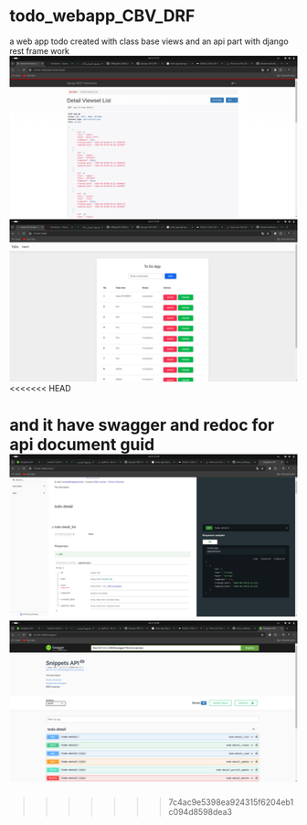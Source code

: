# todo_webapp_CBV_DRF

a web app todo created with class base views and an api part with django rest frame work
![alt text](<Screenshot from 2024-06-08 01-25-05.png>) ![alt text](<Screenshot from 2024-06-08 01-25-20.png>)
<<<<<<< HEAD


and it have swagger and redoc for api document guid
![alt text](<Screenshot from 2024-06-08 01-59-43.png>) ![alt text](<Screenshot from 2024-06-08 02-00-02.png>)
=======
>>>>>>> 7c4ac9e5398ea924315f6204eb1c094d8598dea3
